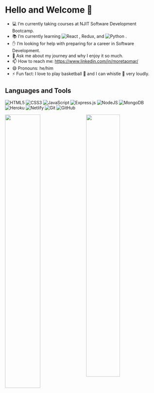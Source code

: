 # Hello and Welcome 👋

- :computer: I’m currently taking courses at NJIT Software Development Bootcamp.
- :books: I’m currently learning  ![React](https://img.shields.io/badge/react-%2320232a.svg?style=for-the-badge&logo=react&logoColor=%2361DAFB) , Redux, and  ![Python](https://img.shields.io/badge/python-3670A0?style=for-the-badge&logo=python&logoColor=ffdd54) .
- :raised_hand: I’m looking for help with preparing for a career in Software Development.
- 💬 Ask me about my journey and why I enjoy it so much.
- 📫 How to reach me: https://www.linkedin.com/in/moretaomar/
- 😄 Pronouns: he/him
- ⚡ Fun fact: I love to play basketball :basketball: and I can whistle :mega: very loudly.

## Languages and Tools

![HTML5](https://img.shields.io/badge/html5-%23E34F26.svg?style=for-the-badge&logo=html5&logoColor=white)
![CSS3](https://img.shields.io/badge/css3-%231572B6.svg?style=for-the-badge&logo=css3&logoColor=white)
![JavaScript](https://img.shields.io/badge/javascript-%23323330.svg?style=for-the-badge&logo=javascript&logoColor=%23F7DF1E)
![Express.js](https://img.shields.io/badge/express.js-%23404d59.svg?style=for-the-badge&logo=express&logoColor=%2361DAFB)
![NodeJS](https://img.shields.io/badge/node.js-6DA55F?style=for-the-badge&logo=node.js&logoColor=white)
![MongoDB](https://img.shields.io/badge/MongoDB-%234ea94b.svg?style=for-the-badge&logo=mongodb&logoColor=white)
![Heroku](https://img.shields.io/badge/heroku-%23430098.svg?style=for-the-badge&logo=heroku&logoColor=white)
![Netlify](https://img.shields.io/badge/netlify-%23000000.svg?style=for-the-badge&logo=netlify&logoColor=#00C7B7)
![Git](https://img.shields.io/badge/git-%23F05033.svg?style=for-the-badge&logo=git&logoColor=white)
![GitHub](https://img.shields.io/badge/github-%23121011.svg?style=for-the-badge&logo=github&logoColor=white)

<img align="left" width="48%" src="https://github-readme-stats.vercel.app/api?username=omarmoreta&show_icons=true"/>

<img align="right" width="47%" src="https://github-readme-stats.vercel.app/api/top-langs/?username=omarmoreta&layout=compact"/>
